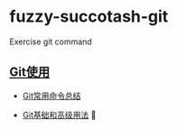 # fuzzy-succotash-git
Exercise git command

## [Git使用]()

- [Git常用命令总结](https://www.cnblogs.com/mengdd/p/4153773.html)

- [Git基础和高级用法](https://github.com/geeeeeeeeek/git-recipes/wiki) :clap:
